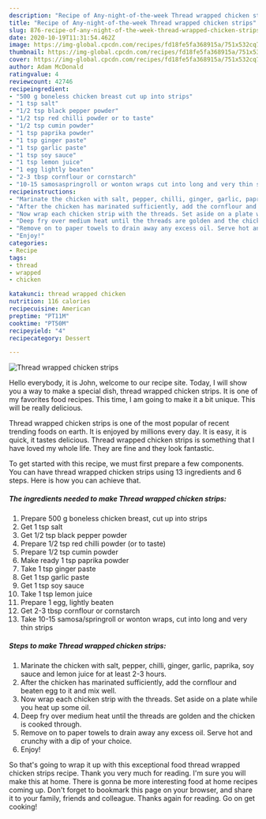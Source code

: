 ```yaml
---
description: "Recipe of Any-night-of-the-week Thread wrapped chicken strips"
title: "Recipe of Any-night-of-the-week Thread wrapped chicken strips"
slug: 876-recipe-of-any-night-of-the-week-thread-wrapped-chicken-strips
date: 2020-10-19T11:31:54.462Z
image: https://img-global.cpcdn.com/recipes/fd18fe5fa368915a/751x532cq70/thread-wrapped-chicken-strips-recipe-main-photo.jpg
thumbnail: https://img-global.cpcdn.com/recipes/fd18fe5fa368915a/751x532cq70/thread-wrapped-chicken-strips-recipe-main-photo.jpg
cover: https://img-global.cpcdn.com/recipes/fd18fe5fa368915a/751x532cq70/thread-wrapped-chicken-strips-recipe-main-photo.jpg
author: Adam McDonald
ratingvalue: 4
reviewcount: 42746
recipeingredient:
- "500 g boneless chicken breast cut up into strips"
- "1 tsp salt"
- "1/2 tsp black pepper powder"
- "1/2 tsp red chilli powder or to taste"
- "1/2 tsp cumin powder"
- "1 tsp paprika powder"
- "1 tsp ginger paste"
- "1 tsp garlic paste"
- "1 tsp soy sauce"
- "1 tsp lemon juice"
- "1 egg lightly beaten"
- "2-3 tbsp cornflour or cornstarch"
- "10-15 samosaspringroll or wonton wraps cut into long and very thin strips"
recipeinstructions:
- "Marinate the chicken with salt, pepper, chilli, ginger, garlic, paprika, soy sauce and lemon juice for at least 2-3 hours."
- "After the chicken has marinated sufficiently, add the cornflour and beaten egg to it and mix well."
- "Now wrap each chicken strip with the threads. Set aside on a plate while you heat up some oil."
- "Deep fry over medium heat until the threads are golden and the chicken is cooked through."
- "Remove on to paper towels to drain away any excess oil. Serve hot and crunchy with a dip of your choice."
- "Enjoy!"
categories:
- Recipe
tags:
- thread
- wrapped
- chicken

katakunci: thread wrapped chicken 
nutrition: 116 calories
recipecuisine: American
preptime: "PT11M"
cooktime: "PT50M"
recipeyield: "4"
recipecategory: Dessert

---
```



![Thread wrapped chicken strips](https://img-global.cpcdn.com/recipes/fd18fe5fa368915a/751x532cq70/thread-wrapped-chicken-strips-recipe-main-photo.jpg)

Hello everybody, it is John, welcome to our recipe site. Today, I will show you a way to make a special dish, thread wrapped chicken strips. It is one of my favorites food recipes. This time, I am going to make it a bit unique. This will be really delicious.

Thread wrapped chicken strips is one of the most popular of recent trending foods on earth. It is enjoyed by millions every day. It is easy, it is quick, it tastes delicious. Thread wrapped chicken strips is something that I have loved my whole life. They are fine and they look fantastic.




To get started with this recipe, we must first prepare a few components. You can have thread wrapped chicken strips using 13 ingredients and 6 steps. Here is how you can achieve that.

<!--inarticleads1-->

##### The ingredients needed to make Thread wrapped chicken strips:

1. Prepare 500 g boneless chicken breast, cut up into strips
1. Get 1 tsp salt
1. Get 1/2 tsp black pepper powder
1. Prepare 1/2 tsp red chilli powder (or to taste)
1. Prepare 1/2 tsp cumin powder
1. Make ready 1 tsp paprika powder
1. Take 1 tsp ginger paste
1. Get 1 tsp garlic paste
1. Get 1 tsp soy sauce
1. Take 1 tsp lemon juice
1. Prepare 1 egg, lightly beaten
1. Get 2-3 tbsp cornflour or cornstarch
1. Take 10-15 samosa/springroll or wonton wraps, cut into long and very thin strips




<!--inarticleads2-->

##### Steps to make Thread wrapped chicken strips:

1. Marinate the chicken with salt, pepper, chilli, ginger, garlic, paprika, soy sauce and lemon juice for at least 2-3 hours.
1. After the chicken has marinated sufficiently, add the cornflour and beaten egg to it and mix well.
1. Now wrap each chicken strip with the threads. Set aside on a plate while you heat up some oil.
1. Deep fry over medium heat until the threads are golden and the chicken is cooked through.
1. Remove on to paper towels to drain away any excess oil. Serve hot and crunchy with a dip of your choice.
1. Enjoy!




So that's going to wrap it up with this exceptional food thread wrapped chicken strips recipe. Thank you very much for reading. I'm sure you will make this at home. There is gonna be more interesting food at home recipes coming up. Don't forget to bookmark this page on your browser, and share it to your family, friends and colleague. Thanks again for reading. Go on get cooking!
